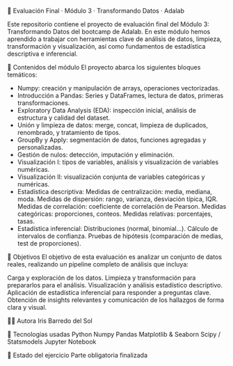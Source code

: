🧠 Evaluación Final · Módulo 3 · Transformando Datos · Adalab

Este repositorio contiene el proyecto de evaluación final del Módulo 3: Transformando Datos del bootcamp de Adalab. En este módulo hemos aprendido a trabajar con herramientas clave de análisis de datos, limpieza, transformación y visualización, así como fundamentos de estadística descriptiva e inferencial.

🎯 Contenidos del módulo
El proyecto abarca los siguientes bloques temáticos:

- Numpy: creación y manipulación de arrays, operaciones vectorizadas.
- Introducción a Pandas: Series y DataFrames, lectura de datos, primeras transformaciones.
- Exploratory Data Analysis (EDA): inspección inicial, análisis de estructura y calidad del dataset.
- Unión y limpieza de datos: merge, concat, limpieza de duplicados, renombrado, y tratamiento de tipos.
- GroupBy y Apply: segmentación de datos, funciones agregadas y personalizadas.
- Gestión de nulos: detección, imputación y eliminación.
- Visualización I: tipos de variables, análisis y visualización de variables numéricas.
- Visualización II: visualización conjunta de variables categóricas y numéricas.
- Estadística descriptiva:
 Medidas de centralización: media, mediana, moda.
 Medidas de dispersión: rango, varianza, desviación típica, IQR.
 Medidas de correlación: coeficiente de correlación de Pearson.
 Medidas categóricas: proporciones, conteos.
 Medidas relativas: porcentajes, tasas.
- Estadística inferencial:
 Distribuciones (normal, binomial…).
 Cálculo de intervalos de confianza.
 Pruebas de hipótesis (comparación de medias, test de proporciones).

🎯 Objetivos
El objetivo de esta evaluación es analizar un conjunto de datos reales, realizando un pipeline completo de análisis que incluya:

Carga y exploración de los datos.
Limpieza y transformación para prepararlos para el análisis.
Visualización y análisis estadístico descriptivo.
Aplicación de estadística inferencial para responder a preguntas clave.
Obtención de insights relevantes y comunicación de los hallazgos de forma clara y visual.

:technologist: Autora
Iris Barredo del Sol

🔧 Tecnologías usadas
Python
Numpy
Pandas
Matplotlib & Seaborn
Scipy / Statsmodels
Jupyter Notebook

:memo: Estado del ejercicio
Parte obligatoria finalizada 
